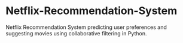# Netflix-Recommendation-System
Netflix Recommendation System predicting user preferences and suggesting movies using collaborative filtering in Python.
